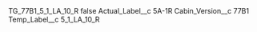 <?xml version="1.0" encoding="UTF-8"?>
<CustomMetadata xmlns="http://soap.sforce.com/2006/04/metadata" xmlns:xsi="http://www.w3.org/2001/XMLSchema-instance" xmlns:xsd="http://www.w3.org/2001/XMLSchema">
    <label>TG_77B1_5_1_LA_10_R</label>
    <protected>false</protected>
    <values>
        <field>Actual_Label__c</field>
        <value xsi:type="xsd:string">5A-1R</value>
    </values>
    <values>
        <field>Cabin_Version__c</field>
        <value xsi:type="xsd:string">77B1</value>
    </values>
    <values>
        <field>Temp_Label__c</field>
        <value xsi:type="xsd:string">5_1_LA_10_R</value>
    </values>
</CustomMetadata>
